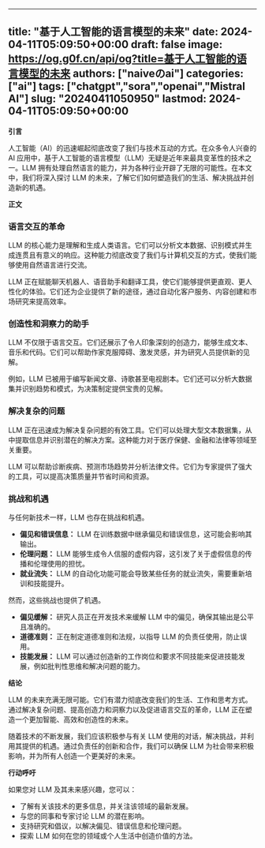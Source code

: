 
---
title: "基于人工智能的语言模型的未来"
date: 2024-04-11T05:09:50+00:00
draft: false
image: https://og.g0f.cn/api/og?title=基于人工智能的语言模型的未来
authors: ["naiveのai"]
categories: ["ai"]
tags: ["chatgpt","sora","openai","Mistral AI"]
slug: "20240411050950"
lastmod: 2024-04-11T05:09:50+00:00
---
**引言**

人工智能（AI）的迅速崛起彻底改变了我们与技术互动的方式。在众多令人兴奋的 AI 应用中，基于人工智能的语言模型（LLM）无疑是近年来最具变革性的技术之一。LLM 拥有处理自然语言的能力，并为各种行业开辟了无限的可能性。在本文中，我们将深入探讨 LLM 的未来，了解它们如何塑造我们的生活、解决挑战并创造新的机遇。

**正文**

### 语言交互的革命

LLM 的核心能力是理解和生成人类语言。它们可以分析文本数据、识别模式并生成连贯且有意义的响应。这种能力彻底改变了我们与计算机交互的方式，使我们能够使用自然语言进行交流。

LLM 正在赋能聊天机器人、语音助手和翻译工具，使它们能够提供更直观、更人性化的体验。它们还为企业提供了新的途径，通过自动化客户服务、内容创建和市场研究来提高效率。

### 创造性和洞察力的助手

LLM 不仅限于语言交互。它们还展示了令人印象深刻的创造力，能够生成文本、音乐和代码。它们可以帮助作家克服障碍、激发灵感，并为研究人员提供新的见解。

例如，LLM 已被用于编写新闻文章、诗歌甚至电视剧本。它们还可以分析大数据集并识别趋势和模式，为决策制定提供宝贵的见解。

### 解决复杂的问题

LLM 正在迅速成为解决复杂问题的有效工具。它们可以处理大型文本数据集，从中提取信息并识别潜在的解决方案。这种能力对于医疗保健、金融和法律等领域至关重要。

LLM 可以帮助诊断疾病、预测市场趋势并分析法律文件。它们为专家提供了强大的工具，可以提高决策质量并节省时间和资源。

### 挑战和机遇

与任何新技术一样，LLM 也存在挑战和机遇。

* **偏见和错误信息：** LLM 在训练数据中继承偏见和错误信息，这可能会影响其输出。
* **伦理问题：** LLM 能够生成令人信服的虚假内容，这引发了关于虚假信息的传播和伦理使用的担忧。
* **就业流失：** LLM 的自动化功能可能会导致某些任务的就业流失，需要重新培训和技能提升。

然而，这些挑战也提供了机遇。

* **偏见缓解：** 研究人员正在开发技术来缓解 LLM 中的偏见，确保其输出是公平且准确的。
* **道德准则：** 正在制定道德准则和法规，以指导 LLM 的负责任使用，防止误用。
* **技能发展：** LLM 可以通过创造新的工作岗位和要求不同技能来促进技能发展，例如批判性思维和解决问题的能力。

**结论**

LLM 的未来充满无限可能。它们有潜力彻底改变我们的生活、工作和思考方式。通过解决复杂问题、提高创造力和洞察力以及促进语言交互的革命，LLM 正在塑造一个更加智能、高效和创造性的未来。

随着技术的不断发展，我们应该积极参与有关 LLM 使用的对话，解决挑战，并利用其提供的机遇。通过负责任的创新和合作，我们可以确保 LLM 为社会带来积极影响，并为所有人创造一个更美好的未来。

**行动呼吁**

如果您对 LLM 及其未来感兴趣，您可以：

* 了解有关该技术的更多信息，并关注该领域的最新发展。
* 与您的同事和专家讨论 LLM 的潜在影响。
* 支持研究和倡议，以解决偏见、错误信息和伦理问题。
* 探索 LLM 如何在您的领域或个人生活中创造价值的方法。